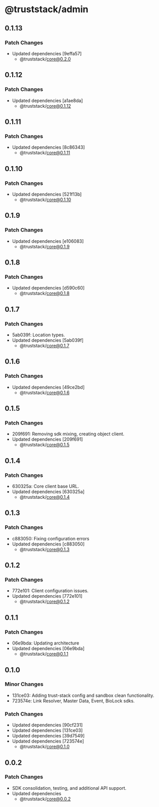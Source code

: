 # @truststack/admin

## 0.1.13

### Patch Changes

- Updated dependencies [9effa57]
  - @truststack/core@0.2.0

## 0.1.12

### Patch Changes

- Updated dependencies [a1ae8da]
  - @truststack/core@0.1.12

## 0.1.11

### Patch Changes

- Updated dependencies [8c86343]
  - @truststack/core@0.1.11

## 0.1.10

### Patch Changes

- Updated dependencies [521f13b]
  - @truststack/core@0.1.10

## 0.1.9

### Patch Changes

- Updated dependencies [e106083]
  - @truststack/core@0.1.9

## 0.1.8

### Patch Changes

- Updated dependencies [d590c60]
  - @truststack/core@0.1.8

## 0.1.7

### Patch Changes

- 5ab039f: Location types.
- Updated dependencies [5ab039f]
  - @truststack/core@0.1.7

## 0.1.6

### Patch Changes

- Updated dependencies [49ce2bd]
  - @truststack/core@0.1.6

## 0.1.5

### Patch Changes

- 209f691: Removing sdk mixing, creating object client.
- Updated dependencies [209f691]
  - @truststack/core@0.1.5

## 0.1.4

### Patch Changes

- 630325a: Core client base URL.
- Updated dependencies [630325a]
  - @truststack/core@0.1.4

## 0.1.3

### Patch Changes

- c883050: Fixing configuration errors
- Updated dependencies [c883050]
  - @truststack/core@0.1.3

## 0.1.2

### Patch Changes

- 772e101: Client configuration issues.
- Updated dependencies [772e101]
  - @truststack/core@0.1.2

## 0.1.1

### Patch Changes

- 06e9bda: Updating architecture
- Updated dependencies [06e9bda]
  - @truststack/core@0.1.1

## 0.1.0

### Minor Changes

- 131ce03: Adding trust-stack config and sandbox clean functionality.
- 723574e: Link Resolver, Master Data, Event, BioLock sdks.

### Patch Changes

- Updated dependencies [90cf231]
- Updated dependencies [131ce03]
- Updated dependencies [39d7549]
- Updated dependencies [723574e]
  - @truststack/core@0.1.0

## 0.0.2

### Patch Changes

- SDK consolidation, testing, and additional API support.
- Updated dependencies
  - @truststack/core@0.0.2
